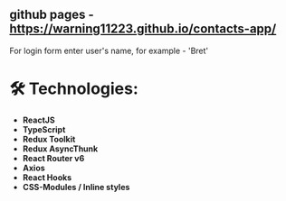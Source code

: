 ## github pages - https://warning11223.github.io/contacts-app/
For login form enter user's name, for example - 'Bret'

# 🛠 Technologies:

- **ReactJS**
- **TypeScript**
- **Redux Toolkit**
- **Redux AsyncThunk**
- **React Router v6**
- **Axios**
- **React Hooks**
- **CSS-Modules / Inline styles**

